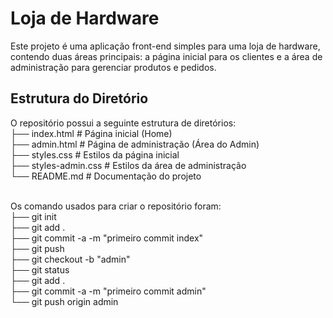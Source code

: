 # Loja de Hardware

Este projeto é uma aplicação front-end simples para uma loja de hardware, contendo duas áreas principais: a página inicial para os clientes e a área de administração para gerenciar produtos e pedidos.

## Estrutura do Diretório

O repositório possui a seguinte estrutura de diretórios:
<br>
├── index.html          # Página inicial (Home)<br>
├── admin.html          # Página de administração (Área do Admin)<br>
├── styles.css          # Estilos da página inicial<br>
├── styles-admin.css    # Estilos da área de administração<br>
└── README.md           # Documentação do projeto<br>
<br>

Os comando usados para criar o repositório foram:
<br>
├── git init        
├── git add .     
├── git commit -a -m "primeiro commit index"       
├── git push<br>
├── git checkout -b "admin"<br>
├── git status<br>
├── git add .<br>
├── git commit -a -m "primeiro commit admin"<br>
└── git push origin admin<br>
